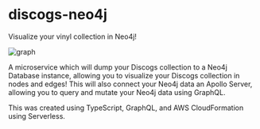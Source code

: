 # discogs-neo4j
Visualize your vinyl collection in Neo4j! 

![graph](https://user-images.githubusercontent.com/59669570/175819940-d5860e49-43ed-466f-82a2-bad3c6592f36.png)

A microservice which will dump your Discogs collection to a Neo4j Database instance, allowing you to visualize your Discogs collection in nodes and edges! This will also connect your Neo4j data an Apollo Server, allowing you to query and mutate your Neo4j data using GraphQL. 

This was created using TypeScript, GraphQL, and AWS CloudFormation using Serverless. 
